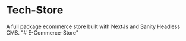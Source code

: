 # Tech-Store
A full package ecommerce store built with NextJs and Sanity Headless CMS.
"# E-Commerce-Store" 
